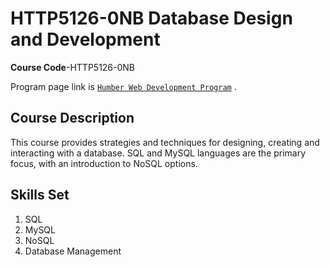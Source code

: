 # HTTP5126-0NB Database Design and Development

**Course Code**-HTTP5126-0NB

Program page link is [`Humber Web Development Program`](https://mediaarts.humber.ca/programs/web-development.html) .

## Course Description

This course provides strategies and techniques for designing, creating and interacting with a database. SQL and MySQL languages are the primary focus, with an introduction to NoSQL options.

## Skills Set

1. SQL
2. MySQL
3. NoSQL
4. Database Management 
